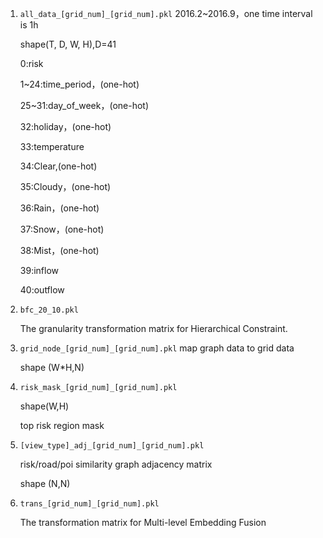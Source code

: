 1. `all_data_[grid_num]_[grid_num].pkl`
   2016.2~2016.9，one time interval is 1h

   shape(T, D, W, H),D=41

   0:risk

   1~24:time_period，(one-hot)

   25~31:day_of_week，(one-hot)

   32:holiday，(one-hot)    

   33:temperature

   34:Clear,(one-hot)

   35:Cloudy，(one-hot)

   36:Rain，(one-hot)

   37:Snow，(one-hot)

   38:Mist，(one-hot)

   39:inflow

   40:outflow

2. `bfc_20_10.pkl`

   The  granularity transformation matrix for Hierarchical Constraint.

3. `grid_node_[grid_num]_[grid_num].pkl`
   map graph data to grid data

   shape (W*H,N)

4. `risk_mask_[grid_num]_[grid_num].pkl`

   shape(W,H)

   top risk region mask

5. `[view_type]_adj_[grid_num]_[grid_num].pkl`

   risk/road/poi similarity graph adjacency matrix

   shape (N,N)

6. `trans_[grid_num]_[grid_num].pkl`

   The transformation matrix for Multi-level Embedding Fusion

   

